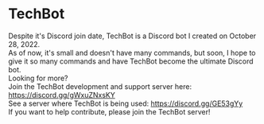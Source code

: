 # TechBot
Despite it's Discord join date, TechBot is a Discord bot I created on October 28, 2022.  
As of now, it's small and doesn't have many commands, but soon, I hope to give it so many commands and have TechBot become the ultimate Discord bot.  
Looking for more?  
Join the TechBot development and support server here: https://discord.gg/gWxuZNxsKY  
See a server where TechBot is being used: https://discord.gg/GE53gYy  
If you want to help contribute, please join the TechBot server!  
